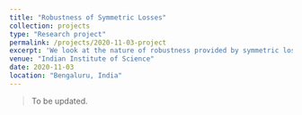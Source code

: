 ```yaml
---
title: "Robustness of Symmetric Losses"
collection: projects
type: "Research project"
permalink: /projects/2020-11-03-project
excerpt: 'We look at the nature of robustness provided by symmetric loss functions against label noise.'
venue: "Indian Institute of Science"
date: 2020-11-03
location: "Bengaluru, India"
---
```


> To be updated.
